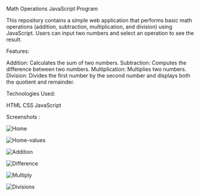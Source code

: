 Math Operations JavaScript Program

This repository contains a simple web application that performs basic math operations (addition, subtraction, multiplication, and division) using JavaScript. Users can input two numbers and select an operation to see the result.

Features:

Addition: Calculates the sum of two numbers.
Subtraction: Computes the difference between two numbers.
Multiplication: Multiplies two numbers.
Division: Divides the first number by the second number and displays both the quotient and remainder.


Technologies Used:

HTML
CSS
JavaScript

Screenshots :

![Home](https://github.com/vijay-emp/Sense7ai-projects/assets/130640188/14967575-e61d-4125-b8a6-a6674fc0dbbb)


![Home-values](https://github.com/vijay-emp/Sense7ai-projects/assets/130640188/8745c0cf-3488-4040-a1da-3b9cfa4d74b5)


![Addition](https://github.com/vijay-emp/Sense7ai-projects/assets/130640188/922f6e36-8e4d-4e40-8a91-163c28d6567a)


![Difference](https://github.com/vijay-emp/Sense7ai-projects/assets/130640188/f4a4fb7a-ca64-4e58-8c76-4659d93fcf7f)


![Multiply](https://github.com/vijay-emp/Sense7ai-projects/assets/130640188/d109a6c5-f669-456a-ab2f-1f34ea4e331a)


![Divisions](https://github.com/vijay-emp/Sense7ai-projects/assets/130640188/6827cce7-fb17-40bc-8eff-b339ed2489b1)

